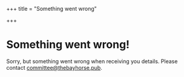 +++
title = "Something went wrong"

+++

# Something went wrong!

Sorry, but something went wrong when receiving you details. Please contact committee@thebayhorse.pub.


